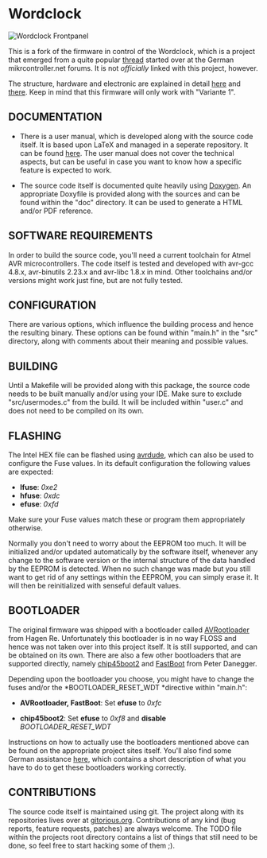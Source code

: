 # Wordclock

![Wordclock Frontpanel][0]

This is a fork of the firmware in control of the Wordclock, which is a project
that emerged from a quite popular [thread][1] started over at the German
mikrcontroller.net forums. It is not *officially* linked with this project,
however.

The structure, hardware and electronic are explained in detail [here][2] and
[there][3]. Keep in mind that this firmware will only work with "Variante 1".

## DOCUMENTATION

- There is a user manual, which is developed along with the source code itself.
  It is based upon LaTeX and managed in a seperate repository. It can be found
  [here][4]. The user manual does not cover the technical aspects, but can be
  useful in case you want to know how a specific feature is expected to work.

- The source code itself is documented quite heavily using [Doxygen][5]. An
  appropriate Doxyfile is provided along with the sources and can be found
  within the "doc" directory. It can be used to generate a HTML and/or PDF
  reference.

## SOFTWARE REQUIREMENTS

In order to build the source code, you'll need a current toolchain for Atmel
AVR microcontrollers. The code itself is tested and developed with avr-gcc
4.8.x, avr-binutils 2.23.x and avr-libc 1.8.x in mind. Other toolchains and/or
versions might work just fine, but are not fully tested.

## CONFIGURATION

There are various options, which influence the building process and hence the
resulting binary. These options can be found within "main.h" in the "src"
directory, along with comments about their meaning and possible values.

## BUILDING

Until a Makefile will be provided along with this package, the source code
needs to be built manually and/or using your IDE. Make sure to exclude
"src/usermodes.c" from the build. It will be included within "user.c" and does
not need to be compiled on its own.

## FLASHING

The Intel HEX file can be flashed using [avrdude][7], which can also be used to
configure the Fuse values. In its default configuration the following values
are expected:

- **lfuse**: *0xe2*
- **hfuse**: *0xdc*
- **efuse**: *0xfd*

Make sure your Fuse values match these or program them appropriately otherwise.

Normally you don't need to worry about the EEPROM too much. It will be
initialized and/or updated automatically by the software itself, whenever any
change to the software version or the internal structure of the data handled by
the EEPROM is detected. When no such change was made but you still want to get
rid of any settings within the EEPROM, you can simply erase it. It will then be
reinitialized with senseful default values.

## BOOTLOADER

The original firmware was shipped with a bootloader called [AVRootloader][8]
from Hagen Re. Unfortunately this bootloader is in no way FLOSS and hence was
not taken over into this project itself. It is still supported, and can be
obtained on its own. There are also a few other bootloaders that are supported
directly, namely [chip45boot2][9] and [FastBoot][10] from Peter Danegger.

Depending upon the bootloader you choose, you might have to change the fuses
and/or the *BOOTLOADER_RESET_WDT *directive within "main.h":

- **AVRootloader, FastBoot**: Set **efuse** to *0xfc*

- **chip45boot2**: Set **efuse** to *0xf8* and **disable**
  *BOOTLOADER_RESET_WDT*

Instructions on how to actually use the bootloaders mentioned above can be
found on the appropriate project sites itself. You'll also find some German
assistance [here][3], which contains a short description of what you have to do
to get these bootloaders working correctly.

## CONTRIBUTIONS

The source code itself is maintained using git. The project along with its
repositories lives over at [gitorious.org][11]. Contributions of any kind
(bug reports, feature requests, patches) are always welcome. The TODO file
within the projects root directory contains a list of things that still
need to be done, so feel free to start hacking some of them ;).

[0]: https://www.mikrocontroller.net/wikifiles/4/42/Wordclock-frontplatte-v2.png "Wordclock Frontpanel"
[1]: https://www.mikrocontroller.net/topic/156661
[2]: https://www.mikrocontroller.net/articles/Word_Clock
[3]: https://www.mikrocontroller.net/articles/Word_Clock_Variante_1
[4]: https://gitorious.org/wordclock/manual
[5]: https://www.stack.nl/~dimitri/doxygen/
[6]: https://gitorious.org/wordclock/pages/Home
[7]: http://www.nongnu.org/avrdude/
[8]: https://www.mikrocontroller.net/articles/AVR-Bootloader_mit_Verschl%C3%BCsselung_von_Hagen_Re
[9]: http://www.chip45.com/avr_bootloader_atmega_xmega_chip45boot2.php
[10]: https://www.mikrocontroller.net/articles/AVR_Bootloader_FastBoot_von_Peter_Dannegger
[11]: https://gitorious.org/wordclock/
